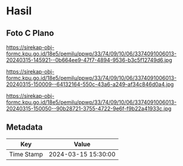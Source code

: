 # Hasil

## Foto C Plano

https://sirekap-obj-formc.kpu.go.id/18e5/pemilu/ppwp/33/74/09/10/06/3374091006013-20240315-145921--0b664ee9-47f7-4894-9536-b3c5f12749d6.jpg

https://sirekap-obj-formc.kpu.go.id/18e5/pemilu/ppwp/33/74/09/10/06/3374091006013-20240315-150009--64132164-550c-43a6-a249-af34c846d0a4.jpg

https://sirekap-obj-formc.kpu.go.id/18e5/pemilu/ppwp/33/74/09/10/06/3374091006013-20240315-150050--90b28721-3755-4722-9e6f-f9b22a41933c.jpg


## Metadata

| Key        | Value               |
| ---------- | ------------------- |
| Time Stamp | 2024-03-15 15:30:00 |



